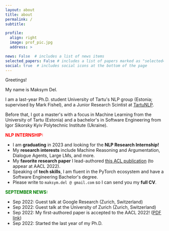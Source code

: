 ```yaml
---
layout: about
title: about
permalink: /
subtitle: 

profile:
  align: right
  image: prof_pic.jpg
  address: >

news: False  # includes a list of news items
selected_papers: False # includes a list of papers marked as "selected={true}"
social: true  # includes social icons at the bottom of the page
---
```


Greetings! 

My name is Maksym Del. 

I am a last-year Ph.D. student University of Tartu's NLP group (Estonia; supervised by Mark Fishel), and a Junior Research Scintist at [TartuNLP](http://tartunlp.ai). 

Before that, I got a master's with a focus in Machine Learning from the University of Tartu (Estonia) and a bachelor's in Software Engineering from Igor Sikorsky Kyiv Polytechnic Institute (Ukraine).

<b style="color:red">NLP INTERNSHIP:</b>
* I am <b>graduating</b> in 2023 and looking for the <b>NLP Research Internship!</b> <br />
* My **research interests** include Machine Reasoning and Argumentation, Dialogue Agents, Large LMs, and more. <br />
* My **favorite research paper** I lead-authored [this ACL publication](https://drive.google.com/drive/folders/1WE0bRBV5Iv6-tgGXE3c7Bx4lachFhUah?usp=sharing) (to appear at AACL 2022). <br />
* Speaking of **tech skills**, I am fluent in the PyTorch ecosystem and have a Software Engineering Bachelor's degree. <br />
* Please write to `maksym.del @ gmail.com` so I can send you my **full CV**. 

<b style="color:green">SEPTEMBER NEWS:</b>
* Sep 2022: Guest talk at Google Research (Zurich, Switzerland)
* Sep 2022: Guest talk at the University of Zurich (Zurich, Switzerland)
* Sep 2022: My first-authored paper is accepted to the AACL 2022! ([PDF link](https://drive.google.com/drive/folders/1WE0bRBV5Iv6-tgGXE3c7Bx4lachFhUah?usp=sharing))
* Sep 2022: Started the last year of my Ph.D. 
